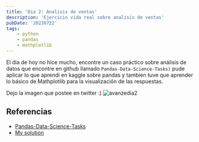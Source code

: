 ```yaml
---
title: 'Dia 2: Analisis de ventas'
description: 'Ejercicio vida real sobre analisis de ventas'
pubDate: '20230722'
tags:
    - python
    - pandas
    - mathplotlib
---
```


El dia de hoy no hice mucho, encontre un caso práctico sobre análisis de datos que encontre en github llamado `Pandas-Data-Science-Tasks)` pude aplicar lo que aprendi en kaggle sobre pandas y tambien tuve que aprender lo básico de Mathplotlib para la visualización de las respuestas.

Dejo la imagen que postee en twitter :)
![avanzedia2](https://pbs.twimg.com/media/F1sDfLmWIAAtokv?format=png&name=900x900)

## Referencias
- [Pandas-Data-Science-Tasks](https://github.com/KeithGalli/Pandas-Data-Science-Tasks)
- [My solution](https://github.com/claridelune/Pandas-Data-Science-Tasks)